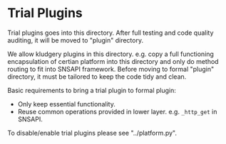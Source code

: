 # Trial Plugins

Trial plugins goes into this directory. 
After full testing and code quality auditing, 
it will be moved to "plugin" directory. 

We allow kludgery plugins in this directory. 
e.g. copy a full functioning encapsulation of certian 
platform into this directory and only do method
routing to fit into SNSAPI framework. 
Before moving to formal "plugin" directory, 
it must be tailored to keep the code tidy and clean. 

Basic requirements to bring a trial plugin to formal plugin:

   * Only keep essential functionality. 
   * Reuse common operations provided in lower layer. 
   e.g. `_http_get` in SNSAPI. 

To disable/enable trial plugins please see "../platform.py". 
